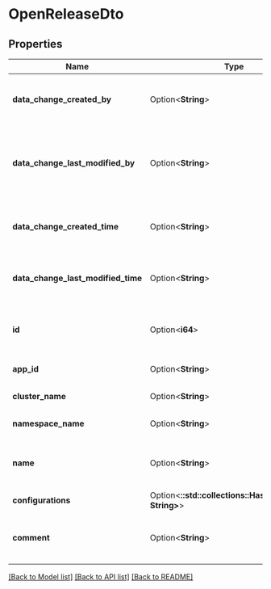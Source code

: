 # OpenReleaseDto

## Properties

Name | Type | Description | Notes
------------ | ------------- | ------------- | -------------
**data_change_created_by** | Option<**String**> | 发布创建者用户名，记录是谁创建了这次发布 | [optional]
**data_change_last_modified_by** | Option<**String**> | 发布最后修改者用户名，记录最后一次修改发布信息的用户 | [optional]
**data_change_created_time** | Option<**String**> | 发布创建时间，ISO 8601格式的时间戳 | [optional]
**data_change_last_modified_time** | Option<**String**> | 发布最后修改时间，ISO 8601格式的时间戳 | [optional]
**id** | Option<**i64**> | 发布记录的唯一标识符，系统自动生成 | [optional]
**app_id** | Option<**String**> | 所属应用的唯一标识符 | [optional]
**cluster_name** | Option<**String**> | 所属集群的名称 | [optional]
**namespace_name** | Option<**String**> | 所属命名空间的名称 | [optional]
**name** | Option<**String**> | 发布名称，用于标识这次发布的版本或描述 | [optional]
**configurations** | Option<**::std::collections::HashMap<String, String>**> |  | [optional]
**comment** | Option<**String**> | 发布备注，描述本次发布的变更内容和目的 | [optional]

[[Back to Model list]](../README.md#documentation-for-models) [[Back to API list]](../README.md#documentation-for-api-endpoints) [[Back to README]](../README.md)
